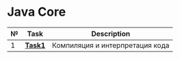 # Java Core
|№|**Task**|**Description**|
|--|--|--|
|1|**[Task1](https://github.com/iamseryy/tasks_learn_java_core/tree/main/task1)**|Компиляция и интерпретация кода|